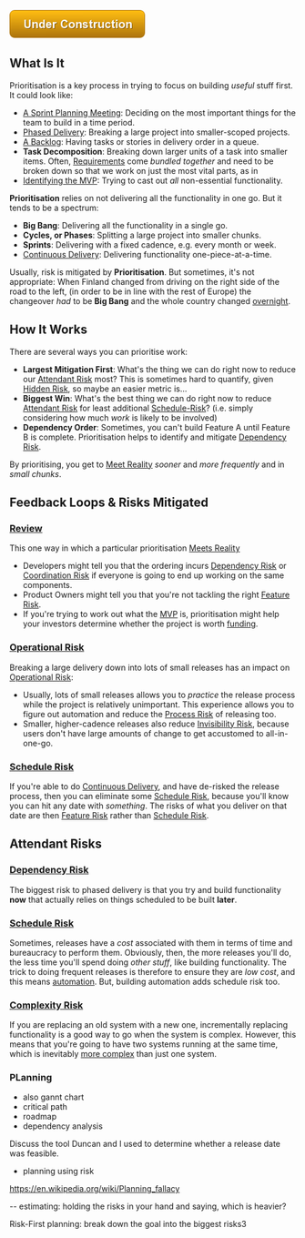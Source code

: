 ![Under Construction](/img/state/uc.png)


## What Is It

Prioritisation is a key process in trying to focus on building _useful_ stuff first.   It could look like:

 - [A Sprint Planning Meeting](Agile): Deciding on the most important things for the team to build in a time period.
 - [Phased Delivery](Waterfall): Breaking a large project into smaller-scoped projects.
 - [A Backlog](Lean): Having tasks or stories in delivery order in a queue.
 - **Task Decomposition**:  Breaking down larger units of a task into smaller items.  Often, [Requirements](Requirements-Capture) come _bundled together_ and need to be broken down so that we work on just the most vital parts, as in
 - [Identifying the MVP](https://en.wikipedia.org/wiki/Minimum_viable_product): Trying to cast out _all_ non-essential functionality.    
 
**Prioritisation** relies on not delivering all the functionality in one go.  But it tends to be a spectrum:

- **Big Bang**:  Delivering all the functionality in a single go.
- **Cycles, or Phases**:  Splitting a large project into smaller chunks.
- **Sprints**: Delivering with a fixed cadence, e.g. every month or week.
- [Continuous Delivery](DevOps): Delivering functionality one-piece-at-a-time.

Usually, risk is mitigated by **Prioritisation**.  But sometimes, it's not appropriate:  When Finland changed from driving on the right side of the road to the left, (in order to be in line with the rest of Europe) the changeover _had_ to be **Big Bang** and the whole country changed [overnight](https://en.wikipedia.org/wiki/Dagen_H).

## How It Works

There are several ways you can prioritise work:

- **Largest Mitigation First**:  What's the thing we can do right now to reduce our [Attendant Risk](../thinking/Glossary.md#attendant-risk) most?  This is sometimes hard to quantify, given [Hidden Risk](../thinking/Glossary.md#Hidden-Risk), so maybe an easier metric is...
- **Biggest Win**:  What's the best thing we can do right now to reduce [Attendant Risk](../thinking/Glossary.md#attendant-risk) for least additional [Schedule-Risk](../risks/Scarcity-Risk.md#schedule-risk)?  (i.e. simply considering how much *work* is likely to be involved)
- **Dependency Order**:  Sometimes, you can't build Feature A until Feature B is complete.   Prioritisation helps to identify and mitigate [Dependency Risk](../risks/Dependency-Risk.md).

By prioritising, you get to [Meet Reality](../thinking/Meeting-Reality.md) _sooner_ and _more frequently_ and in _small chunks_.

## Feedback Loops & Risks Mitigated

### [Review](Sign-Off) 

This one way in which a particular prioritisation [Meets Reality](../thinking/Meeting-Reality.md)

- Developers might tell you that the ordering incurs [Dependency Risk](../risks/Dependency-Risk.md) or [Coordination Risk](../risks/Coordination-Risk.md) if everyone is going to end up working on the same components.
- Product Owners might tell you that you're not tackling the right [Feature Risk](../risks/Feature-Risk.md).
- If you're trying to work out what the [MVP](https://en.wikipedia.org/wiki/Minimum_viable_product) is, prioritisation might help your investors determine whether the project is worth [funding](../risks/Scarcity-Risk.md#schedule-risk).

### [Operational Risk](../risks/Operational-Risk)

Breaking a large delivery down into lots of small releases has an impact on [Operational Risk](../risks/Operational-Risk):

 - Usually, lots of small releases allows you to _practice_ the release process while the project is relatively unimportant.  This experience allows you to figure out automation and reduce the [Process Risk](../risks/Process-Risk.md) of releasing too.
 - Smaller, higher-cadence releases also reduce [Invisibility Risk](../risks/Communication-Risk#Invisibility-Risk), because users don't have large amounts of change to get accustomed to all-in-one-go.   
 
### [Schedule Risk](../risks/Scarcity-Risk.md#schedule-risk)

If you're able to do [Continuous Delivery](DevOps), and have de-risked the release process, then you can eliminate some [Schedule Risk](../risks/Scarcity-Risk.md#schedule-risk), because you'll know you can hit any date with _something_.  The risks of what you deliver on that date are then [Feature Risk](../risks/Feature-Risk) rather than [Schedule Risk](../risks/Scarcity-Risk.md#schedule-risk).

## Attendant Risks

### [Dependency Risk](../risks/Dependency-Risk.md)

The biggest risk to phased delivery is that you try and build functionality **now** that actually relies on things scheduled to be built **later**.  

### [Schedule Risk](../risks/Scarcity-Risk.md#schedule-risk)

Sometimes, releases have a _cost_ associated with them in terms of time and bureaucracy to perform them.   Obviously, then, the more releases you'll do, the less time you'll spend doing _other stuff_, like building functionality.   The trick to doing frequent releases is therefore to ensure they are _low cost_, and this means [automation](DevOps).   But, building automation adds schedule risk too.

### [Complexity Risk](../risks/Complexity-Risk.md)

If you are replacing an old system with a new one, incrementally replacing functionality is a good way to go when the system is complex.  However, this means that you're going to have two systems running at the same time, which is inevitably [more complex](../risks/Complexity-Risk.md) than just one system.  



### PLanning

- also  gannt chart
- critical path
- roadmap
- dependency analysis

Discuss the tool Duncan and I used to determine whether a release date was feasible.

- planning using risk

https://en.wikipedia.org/wiki/Planning_fallacy

-- estimating:  holding the risks in your hand and saying, which is heavier?


Risk-First planning:  break down the goal into the biggest risks3
